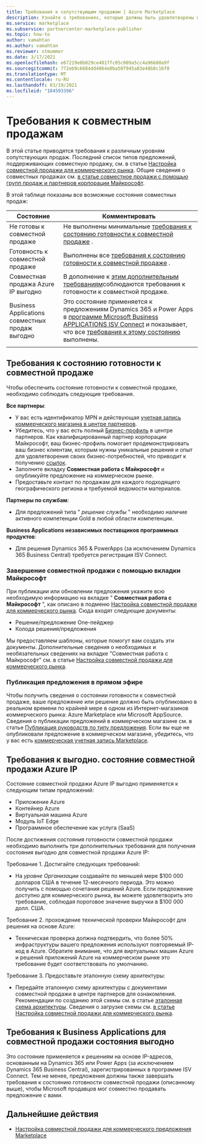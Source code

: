 ```yaml
---
title: Требования к сопутствующим продажам | Azure Marketplace
description: Узнайте о требованиях, которые должны быть удовлетворены предложением в коммерческом магазине Майкрософт, чтобы быть в состоянии подготовиться к совместной продаже или совместно продавать выгодно.
ms.service: marketplace
ms.subservice: partnercenter-marketplace-publisher
ms.topic: how-to
author: vamahtan
ms.author: vamahtan
ms.reviewer: stmummer
ms.date: 3/17/2021
ms.openlocfilehash: e67219e0b029ce401ffc05c009a5cc4a96680a9f
ms.sourcegitcommit: 772eb9c6684dd4864e0ba507945a83e48b8c16f0
ms.translationtype: MT
ms.contentlocale: ru-RU
ms.lasthandoff: 03/19/2021
ms.locfileid: "104593396"
---
```

# <a name="co-sell-requirements"></a>Требования к совместным продажам

В этой статье приводятся требования к различным уровням сопутствующих продаж. Последний список типов предложений, поддерживающих совместную продажу, см. в статье  [Настройка совместной продажи для коммерческого рынка](co-sell-configure.md). Общие сведения о совместных продажах см. [в статье совместное продажи с помощью групп продаж и партнеров корпорации Майкрософт](co-sell-overview.md).

В этой таблице показаны все возможные состояния совместных продаж:

| Состояние | Комментировать |
| ------------ | ------------- |
| Не готовы к совместной продаже | Не выполнены минимальные [требования к состоянию готовности к совместной продаже](#requirements-for-co-sell-ready-status) . |
| Готовность к совместной продаже | Выполнены все [требования к состоянию готовности к совместной продаже](#requirements-for-co-sell-ready-status) . |
| Совместная продажа Azure IP выгодно | В дополнение к [этим дополнительным требованиям](#requirements-for-azure-ip-co-sell-incentivized-status)соблюдаются требования к готовности к совместной продаже. |
| Business Applications совместных продаж выгодно | Это состояние применяется к предложениям Dynamics 365 и Power Apps в [программе Microsoft Business APPLICATIONS ISV Connect](business-applications-isv-program.md) и показывает, что все [требования к этому состоянию](#requirements-for-business-applications-co-sell-incentivized-status) выполнены. |
|||

## <a name="requirements-for-co-sell-ready-status"></a>Требования к состоянию готовности к совместной продаже

Чтобы обеспечить состояние готовности к совместной продаже, необходимо соблюдать следующие требования.

**Все партнеры**:

- У вас есть идентификатор MPN и действующая [учетная запись коммерческого магазина в центре партнеров](./partner-center-portal/create-account.md).
- Убедитесь, что у вас есть полный [Бизнес-профиль](/partner-center/create-a-marketing-profile) в центре партнеров. Как квалифицированный партнер корпорации Майкрософт, ваш бизнес-профиль помогает продемонстрировать ваш бизнес клиентам, которым нужны уникальные решения и опыт для удовлетворения своих бизнес-потребностей, что приводит к получению [ссылок](/partner-center/referrals).
- Заполните вкладку **Совместная работа с Майкрософт** и опубликуйте предложение на коммерческом рынке.
- Предоставьте контакт по продажам для каждого подходящего географического региона и требуемой ведомости материалов.

**Партнеры по службам**:

- Для предложений типа " _решение службы_ " необходимо наличие активного компетенции Gold в любой области компетенции.

**Business Applications независимых поставщиков программных продуктов**:

- Для решения Dynamics 365 & PowerApps (за исключением Dynamics 365 Business Central) требуется регистрация ISV Connect.

### <a name="complete-the-co-sell-with-microsoft-tab"></a>Завершение совместной продажи с помощью вкладки Майкрософт

При публикации или обновлении предложения укажите всю необходимую информацию на вкладке " **Совместная работа с Майкрософт** ", как описано в подменю [Настройка совместной продажи для коммерческого рынка](commercial-marketplace-co-sell.md). Сюда входят следующие документы:

- Решение/предложение One-пейджер
- Колода решения/предложения

Мы предоставляем шаблоны, которые помогут вам создать эти документы. Дополнительные сведения о необходимых и необязательных сведениях на вкладке "Совместная работа с Майкрософт" см. в статье [Настройка совместной продажи для коммерческого рынка](commercial-marketplace-co-sell.md).

### <a name="publish-your-offer-live"></a>Публикация предложения в прямом эфире

Чтобы получить сведения о состоянии готовности к совместной продаже, ваше предложение или решение должно быть опубликовано в реальном времени по крайней мере в одном из Интернет-магазинов коммерческого рынка: Azure Marketplace или Microsoft AppSource. Сведения о публикации предложений в коммерческом магазине см. в статье [Публикация руководств по типу предложения](publisher-guide-by-offer-type.md). Если вы еще не опубликовали предложение в коммерческом магазине, убедитесь, что у вас есть [коммерческая учетная запись Marketplace](./partner-center-portal/create-account.md).

## <a name="requirements-for-azure-ip-co-sell-incentivized-status"></a>Требования к выгодно. состояние совместной продажи Azure IP

Состояние совместной продажи Azure IP выгодно применяется к следующим типам предложений:

- Приложение Azure
- Контейнер Azure
- Виртуальная машина Azure
- Модуль IoT Edge
- Программное обеспечение как услуга (SaaS)

После достижения состояния готовности совместной продажи необходимо выполнить три дополнительных требования для получения состояния выгодно для совместной продажи Azure IP:

Требование 1. Достигайте следующих требований:

- На _уровне Организации_ создавайте по меньшей мере $100 000 долларов США в течение 12-месячного периода. Это можно получить с помощью сочетания решений Azure. Если предложение доступно для коммерческого рынка, вы можете удовлетворить это требование, соблюдая пороговое значение выручки в $100 000 долл. США.

Требование 2. прохождение технической проверки Майкрософт для решения на основе Azure:
- Техническая проверка должна подтвердить, что более 50% инфраструктуры вашего предложения используют повторяемый IP-код в Azure. Обратите внимание, что для виртуальных машин Azure и решений приложений Azure на коммерческом рынке это требование будет соответствовать по умолчанию.

Требование 3. Предоставьте эталонную схему архитектуры:
- Передайте эталонную схему архитектуры с документами совместной продажи в центре партнеров для ознакомления. Рекомендации по созданию этой схемы см. в статье [эталонная схема архитектуры](reference-architecture-diagram.md). Сведения о загрузке схемы см. [в статье Настройка совместной продажи для коммерческого рынка](commercial-marketplace-co-sell.md).

## <a name="requirements-for-business-applications-co-sell-incentivized-status"></a>Требования к Business Applications для совместной продажи состояния выгодно

Это состояние применяется к решениям на основе IP-адресов, основанным на Dynamics 365 или Power Apps (за исключением Dynamics 365 Business Central), зарегистрированных в программе ISV Connect. Тем не менее, предложения должны также завершать требования к состоянию готовности совместной продажи (описанному выше), чтобы Microsoft продавцов мог совместно продавать предложение с вами.

## <a name="next-steps"></a>Дальнейшие действия

- [Настройка совместной продажи для коммерческого предложения Marketplace](commercial-marketplace-co-sell.md)
